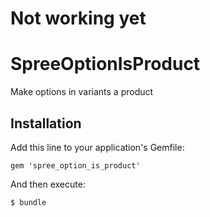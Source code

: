 # Not working yet

# SpreeOptionIsProduct

Make options in variants a product

## Installation

Add this line to your application's Gemfile:

    gem 'spree_option_is_product'

And then execute:

    $ bundle
